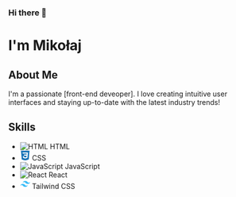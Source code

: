 ### Hi there 👋
# I'm Mikołaj

## About Me

I'm a passionate [front-end deveoper]. I love creating intuitive user interfaces and staying up-to-date with the latest industry trends!

## Skills

- <img src="https://www.w3.org/html/logo/downloads/HTML5_Logo_256.png" alt="HTML" width="20" height="20"/> HTML
- <img src="https://raw.githubusercontent.com/devicons/devicon/1119b9f84c0290e0f0b38982099a2bd027a48bf1/icons/css3/css3-plain.svg" alt="CSS" width="20" height="20"/> CSS
- <img src="https://upload.wikimedia.org/wikipedia/commons/thumb/9/99/Unofficial_JavaScript_logo_2.svg/1024px-Unofficial_JavaScript_logo_2.svg.png" alt="JavaScript" width="20" height="20"/> JavaScript
- <img src="https://upload.wikimedia.org/wikipedia/commons/thumb/a/a7/React-icon.svg/1280px-React-icon.svg.png" alt="React" width="20" height="20"/> React
- <img src="https://raw.githubusercontent.com/devicons/devicon/1119b9f84c0290e0f0b38982099a2bd027a48bf1/icons/tailwindcss/tailwindcss-plain.svg" alt="Tailwind CSS" width="20" height="20"/> Tailwind CSS
